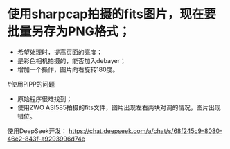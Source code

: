 # 使用sharpcap拍摄的fits图片，现在要批量另存为PNG格式；
- 希望处理时，提高页面的亮度；
- 是彩色相机拍摄的，能否加入debayer；
- 增加一个操作，图片向右旋转180度。

#使用PIPP的问题
- 原始程序很难找到；
- 使用ZWO ASI585拍摄的fits文件，图片出现左右两块对调的情况，图片出现错位。


使用DeepSeek开发：
https://chat.deepseek.com/a/chat/s/68f245c9-8080-46e2-843f-a9293996d74e